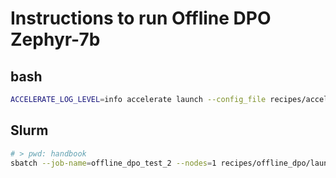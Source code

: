 
# Instructions to run Offline DPO Zephyr-7b

## bash

```bash
ACCELERATE_LOG_LEVEL=info accelerate launch --config_file recipes/accelerate_configs/deepspeed_zero3.yaml scripts/iterative_dpo/run_dpo.py --config recipes/offline_dpo/dev.yaml
```


## Slurm

```bash
# > pwd: handbook
sbatch --job-name=offline_dpo_test_2 --nodes=1 recipes/offline_dpo/launch.slurm recipes/offline_dpo/dev.yaml
```


